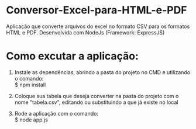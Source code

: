 # Conversor-Excel-para-HTML-e-PDF
Aplicação que converte arquivos do excel no formato CSV para os formatos HTML e PDF. Desenvolvida com NodeJs (Framework: ExpressJS)

# Como excutar a aplicação:

1. Instale as dependências, abrindo a pasta do projeto no CMD e utilizando o comando:<br>
  $ npm install
  
2. Coloque sua tabela que deseja converter na pasta do projeto com o nome "tabela.csv", editando ou substituindo a que já existe no local<br>
  
3. Rode a aplicação com o comando:<br>
  $ node app.js
